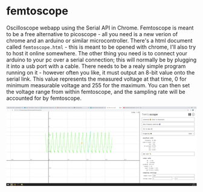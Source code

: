 # femtoscope

Oscilloscope webapp using the Serial API in Chrome. Femtoscope is meant to be a free alternative to picoscope - all you need is a new verion of chrome and an arduino or similar microcontroller. There's a html document called `femtoscope.html` - this is meant to be opened with chrome, I'll also try to host it online somewhere. The other thing you need is to connect your arduino to your pc over a serial connection; this will normally be by plugging it into a usb port with a cable. There needs to be a realy simple program running on it - however often you like, it must output an 8-bit value onto the serial link. This value represents the measured voltage at that time, 0 for minimum measurable voltage and 255 for the maximum. You can then set the voltage range from within femtoscope, and the sampling rate will be accounted for by femtoscope.

![](https://github.com/OscarSaharoy/femtoscope/blob/main/screenshot.jpg)
